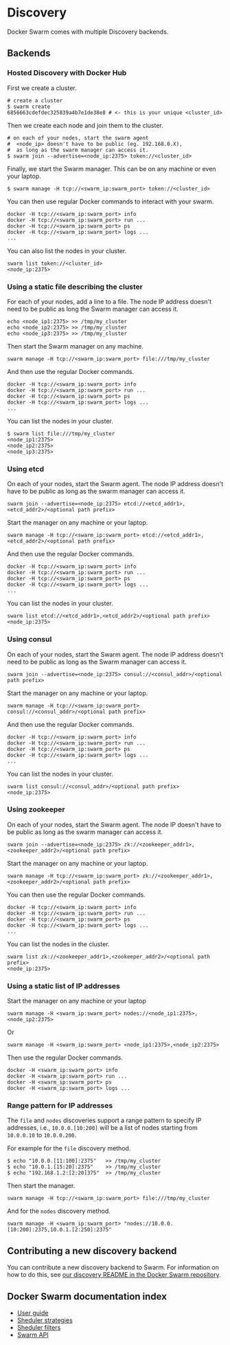 <!--[metadata]>
+++
title = "Docker Swarm discovery"
description = "Swarm discovery"
keywords = ["docker, swarm, clustering,  discovery"]
[menu.main]
parent="smn_workw_swarm"
weight=4
+++
<![end-metadata]-->

# Discovery

Docker Swarm comes with multiple Discovery backends.

## Backends

### Hosted Discovery with Docker Hub

First we create a cluster.

    # create a cluster
    $ swarm create
    6856663cdefdec325839a4b7e1de38e8 # <- this is your unique <cluster_id>


Then we create each node and join them to the cluster.

    # on each of your nodes, start the swarm agent
    #  <node_ip> doesn't have to be public (eg. 192.168.0.X),
    #  as long as the swarm manager can access it.
    $ swarm join --advertise=<node_ip:2375> token://<cluster_id>


Finally, we start the Swarm manager. This can be on any machine or even
your laptop.

    $ swarm manage -H tcp://<swarm_ip:swarm_port> token://<cluster_id>

You can then use regular Docker commands to interact with your swarm.

    docker -H tcp://<swarm_ip:swarm_port> info
    docker -H tcp://<swarm_ip:swarm_port> run ...
    docker -H tcp://<swarm_ip:swarm_port> ps
    docker -H tcp://<swarm_ip:swarm_port> logs ...
    ...


You can also list the nodes in your cluster.

    swarm list token://<cluster_id>
    <node_ip:2375>


### Using a static file describing the cluster

For each of your nodes, add a line to a file. The node IP address
doesn't need to be public as long the Swarm manager can access it.

    echo <node_ip1:2375> >> /tmp/my_cluster
    echo <node_ip2:2375> >> /tmp/my_cluster
    echo <node_ip3:2375> >> /tmp/my_cluster


Then start the Swarm manager on any machine.

    swarm manage -H tcp://<swarm_ip:swarm_port> file:///tmp/my_cluster


And then use the regular Docker commands.

    docker -H tcp://<swarm_ip:swarm_port> info
    docker -H tcp://<swarm_ip:swarm_port> run ...
    docker -H tcp://<swarm_ip:swarm_port> ps
    docker -H tcp://<swarm_ip:swarm_port> logs ...
    ...

You can list the nodes in your cluster.

    $ swarm list file:///tmp/my_cluster
    <node_ip1:2375>
    <node_ip2:2375>
    <node_ip3:2375>


### Using etcd

On each of your nodes, start the Swarm agent. The node IP address
doesn't have to be public as long as the swarm manager can access it.

    swarm join --advertise=<node_ip:2375> etcd://<etcd_addr1>,<etcd_addr2>/<optional path prefix>


Start the manager on any machine or your laptop.

    swarm manage -H tcp://<swarm_ip:swarm_port> etcd://<etcd_addr1>,<etcd_addr2>/<optional path prefix>


And then use the regular Docker commands.

    docker -H tcp://<swarm_ip:swarm_port> info
    docker -H tcp://<swarm_ip:swarm_port> run ...
    docker -H tcp://<swarm_ip:swarm_port> ps
    docker -H tcp://<swarm_ip:swarm_port> logs ...
    ...


You can list the nodes in your cluster.

    swarm list etcd://<etcd_addr1>,<etcd_addr2>/<optional path prefix>
    <node_ip:2375>


### Using consul

On each of your nodes, start the Swarm agent. The node IP address
doesn't need to be public as long as the Swarm manager can access it.

    swarm join --advertise=<node_ip:2375> consul://<consul_addr>/<optional path prefix>

Start the manager on any machine or your laptop.

    swarm manage -H tcp://<swarm_ip:swarm_port> consul://<consul_addr>/<optional path prefix>


And then use the regular Docker commands.

    docker -H tcp://<swarm_ip:swarm_port> info
    docker -H tcp://<swarm_ip:swarm_port> run ...
    docker -H tcp://<swarm_ip:swarm_port> ps
    docker -H tcp://<swarm_ip:swarm_port> logs ...
    ...

You can list the nodes in your cluster.

    swarm list consul://<consul_addr>/<optional path prefix>
    <node_ip:2375>


### Using zookeeper

On each of your nodes, start the Swarm agent. The node IP doesn't have
to be public as long as the swarm manager can access it.

    swarm join --advertise=<node_ip:2375> zk://<zookeeper_addr1>,<zookeeper_addr2>/<optional path prefix>


Start the manager on any machine or your laptop.

    swarm manage -H tcp://<swarm_ip:swarm_port> zk://<zookeeper_addr1>,<zookeeper_addr2>/<optional path prefix>

You can then use the regular Docker commands.


    docker -H tcp://<swarm_ip:swarm_port> info
    docker -H tcp://<swarm_ip:swarm_port> run ...
    docker -H tcp://<swarm_ip:swarm_port> ps
    docker -H tcp://<swarm_ip:swarm_port> logs ...
    ...


You can list the nodes in the cluster.

    swarm list zk://<zookeeper_addr1>,<zookeeper_addr2>/<optional path prefix>
    <node_ip:2375>


### Using a static list of IP addresses

Start the manager on any machine or your laptop

    swarm manage -H <swarm_ip:swarm_port> nodes://<node_ip1:2375>,<node_ip2:2375>

Or

    swarm manage -H <swarm_ip:swarm_port> <node_ip1:2375>,<node_ip2:2375>


Then use the regular Docker commands.

    docker -H <swarm_ip:swarm_port> info
    docker -H <swarm_ip:swarm_port> run ...
    docker -H <swarm_ip:swarm_port> ps
    docker -H <swarm_ip:swarm_port> logs ...


### Range pattern for IP addresses

The `file` and `nodes` discoveries support a range pattern to specify IP
addresses, i.e., `10.0.0.[10:200]` will be a list of nodes starting from
`10.0.0.10` to `10.0.0.200`.

For example for the `file` discovery method.

    $ echo "10.0.0.[11:100]:2375"   >> /tmp/my_cluster
    $ echo "10.0.1.[15:20]:2375"    >> /tmp/my_cluster
    $ echo "192.168.1.2:[2:20]375"  >> /tmp/my_cluster

Then start the manager.

    swarm manage -H tcp://<swarm_ip:swarm_port> file:///tmp/my_cluster


And for the `nodes` discovery method.

    swarm manage -H <swarm_ip:swarm_port> "nodes://10.0.0.[10:200]:2375,10.0.1.[2:250]:2375"


## Contributing a new discovery backend

You can contribute a new discovery backend to Swarm. For information on how to do this, see [our discovery README in the Docker Swarm repository](https://github.com/docker/swarm/blob/master/discovery/README.md).

## Docker Swarm documentation index

- [User guide](index.md)
- [Sheduler strategies](/scheduler/strategy.md)
- [Sheduler filters](/scheduler/filter.md)
- [Swarm API](/api/swarm-api.md)
